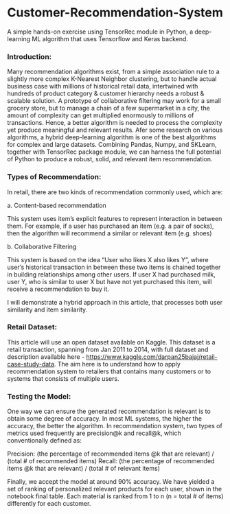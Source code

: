 # Customer-Recommendation-System

A simple hands-on exercise using TensorRec module in Python, a deep-learning ML algorithm that uses Tensorflow and Keras backend.

### Introduction:
Many recommendation algorithms exist, from a simple association rule to a slightly more complex K-Nearest Neighbor clustering, but to handle actual business case with millions of historical retail data, intertwined with hundreds of product category & customer hierarchy needs a robust & scalable solution. A prototype of collaborative filtering may work for a small grocery store, but to manage a chain of a few supermarket in a city, the amount of complexity can get multiplied enormously to millions of transactions. Hence, a better algorithm is needed to process the complexity yet produce meaningful and relevant results. Afer some research on various algorithms, a hybrid deep-learning algorithm is one of the best algorithms for complex and large datasets. Combining Pandas, Numpy, and SKLearn, together with TensorRec package module, we can harness the full potential of Python to produce a robust, solid, and relevant item recommendation.



### Types of Recommendation:
In retail, there are two kinds of recommendation commonly used, which are:

a. Content-based recommendation

This system uses item’s explicit features to represent interaction in between them. For example, if a user has purchased an item (e.g. a pair of socks), then the algorithm will recommend a similar or relevant item (e.g. shoes)

b. Collaborative Filtering

This system is based on the idea “User who likes X also likes Y”, where user’s historical transaction in between these two items is chained together in building relationships among other users. If user X had purchased milk, user Y, who is similar to user X but have not yet purchased this item, will receive a recommendation to buy it.

I will demonstrate a hybrid approach in this article, that processes both user similarity and item similarity.



### Retail Dataset:
This article will use an open dataset available on Kaggle. This dataset is a retail transaction, spanning from Jan 2011 to 2014, with full dataset and description available here - https://www.kaggle.com/darpan25bajaj/retail-case-study-data. The aim here is to understand how to apply recommendation system to retailers that contains many customers or to systems that consists of multiple users.



### Testing the Model:
One way we can ensure the generated recommendation is relevant is to obtain some degree of accuracy. In most ML systems, the higher the accuracy, the better the algorithm. In recommendation system, two types of metrics used frequently are precision@k and recall@k, which conventionally defined as:

Precision: (the percentage of recommended items @k that are relevant) / (total # of recommended items)
Recall: (the percentage of recommended items @k that are relevant) / (total # of relevant items)


Finally, we accept the model at around 90% accuracy. We have yielded a set of ranking of personalized relevant products for each user, shown in the notebook final table. Each material is ranked from 1 to n (n = total # of items) differently for each customer.
